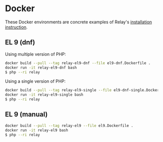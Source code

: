 # Docker

These Docker environments are concrete examples of Relay's [installation instruction](https://relay.so/docs/installation).

## EL 9 (dnf)

Using multiple version of PHP:

```bash
docker build --pull --tag relay-el9-dnf --file el9-dnf.Dockerfile .
docker run -it relay-el9-dnf bash
$ php --ri relay
```

Using a single version of PHP:

```bash
docker build --pull --tag relay-el9-single --file el9-dnf-single.Dockerfile .
docker run -it relay-el9-single bash
$ php --ri relay
```

## EL 9 (manual)

```bash
docker build --pull --tag relay-el9 --file el9.Dockerfile .
docker run -it relay-el9 bash
$ php --ri relay
```
